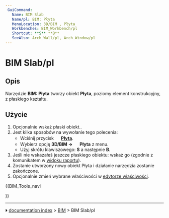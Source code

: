 ```yaml
---
 GuiCommand:
   Name: BIM Slab
   Name/pl: BIM: Płyta
   MenuLocation: 3D/BIM , Płyta
   Workbenches: BIM_Workbench/pl
   Shortcut: **S** **B**
   SeeAlso: Arch_Wall/pl, Arch_Window/pl
---
```


# BIM Slab/pl



## Opis

Narzędzie **BIM: Płyta** tworzy obiekt **Płyta**, poziomy element konstrukcyjny, z płaskiego kształtu.



## Użycie

1.  Opcjonalnie wskaż płaski obiekt..
2.  Jest kilka sposobów na wywołanie tego polecenia:
    -   Wciśnij przycisk **<img src="images/BIM_Slab.svg" width=16px> [Płyta](BIM_Slab/pl.md)**.
    -   Wybierz opcję **3D/BIM → <img src="images/BIM_Slab.svg" width=16px> Płyta** z menu.
    -   Użyj skrótu klawiszowego: **S** a następnie **B**.
3.  Jeśli nie wskazałeś jeszcze płaskiego obiektu: wskaż go (zgodnie z komunikatem w [widoku raportu](Report_view/pl.md)).
4.  Zostanie utworzony nowy obiekt Płyta i działanie narzędzia zostanie zakończone.
5.  Opcjonalnie zmień wybrane właściwości w [edytorze właściwości](Property_editor/pl.md).





{{BIM_Tools_navi

}}



---
⏵ [documentation index](../README.md) > [BIM](BIM_Workbench.md) > BIM Slab/pl
